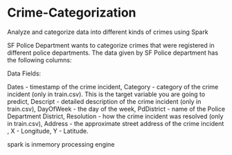 # Crime-Categorization
Analyze and categorize data into different kinds of crimes using Spark

SF Police Department wants to categorize crimes that were registered in different police departments.  The data given by SF Police department has the following columns:


Data Fields:


Dates - timestamp of the crime incident,
Category - category of the crime incident (only in train.csv). This is the target variable you are going to predict,
Descript - detailed description of the crime incident (only in train.csv),
DayOfWeek - the day of the week,
PdDistrict - name of the Police Department District,
Resolution - how the crime incident was resolved (only in train.csv),
Address - the approximate street address of the crime incident ,
X - Longitude,
Y - Latitude.

spark is inmemory processing engine
